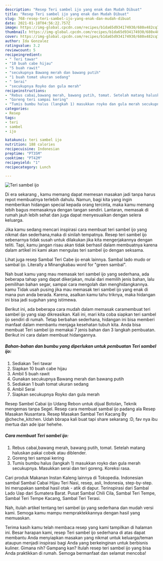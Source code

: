 ```yaml
---
description: "Resep Teri sambel ijo yang enak dan Mudah Dibuat"
title: "Resep Teri sambel ijo yang enak dan Mudah Dibuat"
slug: 768-resep-teri-sambel-ijo-yang-enak-dan-mudah-dibuat
date: 2021-01-18T04:56:22.757Z
image: https://img-global.cpcdn.com/recipes/b1da65d934174930/680x482cq70/teri-sambel-ijo-foto-resep-utama.jpg
thumbnail: https://img-global.cpcdn.com/recipes/b1da65d934174930/680x482cq70/teri-sambel-ijo-foto-resep-utama.jpg
cover: https://img-global.cpcdn.com/recipes/b1da65d934174930/680x482cq70/teri-sambel-ijo-foto-resep-utama.jpg
author: Ida Gonzalez
ratingvalue: 3.2
reviewcount: 5
recipeingredient:
- " Teri tawar"
- "10 buah cabe hijau"
- "5 buah rawit"
- "secukupnya Bawang merah dan bawang putih"
- "1 buah tomat ukuran sedang"
- " Serai"
- "secukupnya Royko dan gula merah"
recipeinstructions:
- "Rebus cabai,bawang merah, bawang putih, tomat. Setelah matang haluskan pakai cobek atau diblender."
- "Goreng teri sampai kering"
- "Tumis bumbu halus (langkah 1) masukkan royko dan gula merah secukupnya. Masukkan serai dan teri goreng. Koreksi rasa."
categories:
- Resep
tags:
- teri
- sambel
- ijo

katakunci: teri sambel ijo 
nutrition: 188 calories
recipecuisine: Indonesian
preptime: "PT35M"
cooktime: "PT42M"
recipeyield: "1"
recipecategory: Lunch

---
```



![Teri sambel ijo](https://img-global.cpcdn.com/recipes/b1da65d934174930/680x482cq70/teri-sambel-ijo-foto-resep-utama.jpg)

Di era  sekarang , kamu memang dapat memesan masakan jadi tanpa harus repot membuatnya terlebih dahulu. Namun, bagi kita yang ingin memberikan hidangan special kepada orang tercinta, maka kamu memang lebih bagus memasaknya dengan tangan sendiri. Lantaran, memasak di rumah jauh lebih sehat dan juga dapat menyesuaikan dengan selera keluarga.

Jika kamu sedang mencari inspirasi cara membuat teri sambel ijo yang nikmat dan sederhana,maka di sinilah tempatnya. Resep teri sambel ijo  sebenarnya tidak susah untuk dilakukan jika kita mengerjakannya dengan teliti. Tapi, kamu jangan risau akan tidak berhasil dalam membuatnya 
karena dalam artikel ini kami akan mengulas teri sambel ijo dengan seksama.  

Lihat juga resep Sambal Teri Cabe ijo enak lainnya. Sambal lado mudo or sambal ijo. Literally a Minangkabau word for &#34;green sambal&#34;.

Nah buat kamu yang mau memasak teri sambel ijo yang sederhana, ada beberapa tahap yang dapat dikerjakan, mulai dari memilih jenis bahan, lalu pemilihan bahan segar, sampai cara mengolah dan menghidangkannya. kamu Tidak usah pusing jika mau memasak teri sambel ijo yang enak di mana pun anda berada. Karena, asalkan kamu  tahu triknya, maka hidangan ini bisa jadi suguhan yang istimewa.

Berikut ini, ada beberapa cara mudah dalam memasak caramembuat teri sambel ijo yang siap dikreasikan. Kali ini, mari kita coba siapkan teri sambel ijo sendiri di rumah. Tetap berbahan sederhana, hidangan ini bisa memberi manfaat dalam membantu menjaga kesehatan tubuh kita. Anda bisa membuat Teri sambel ijo memakai 7 jenis bahan dan 3 langkah pembuatan. Berikut ini cara dalam membuat hidangannya.

<!--inarticleads1-->

##### Bahan-bahan dan bumbu yang diperlukan untuk pembuatan Teri sambel ijo:

1. Sediakan  Teri tawar
1. Siapkan 10 buah cabe hijau
1. Ambil 5 buah rawit
1. Gunakan secukupnya Bawang merah dan bawang putih
1. Sediakan 1 buah tomat ukuran sedang
1. Ambil  Serai
1. Siapkan secukupnya Royko dan gula merah


Resep Sambel Cabai ijo Udang Rebon untuk dijual Botolan, Teknik mengemas tanpa Segel. Resep cara membuat sambal ijo padang ala Resep Masakan Nusantara. Resep Masakan Sambal Teri Kacang By @cheche_kitchen. Udah bbrapa kali buat tapi share sekarang :D, fav nya ibu mertua dan ade ipar hehehe. 

<!--inarticleads2-->

##### Cara membuat Teri sambel ijo:

1. Rebus cabai,bawang merah, bawang putih, tomat. Setelah matang haluskan pakai cobek atau diblender.
1. Goreng teri sampai kering
1. Tumis bumbu halus (langkah 1) masukkan royko dan gula merah secukupnya. Masukkan serai dan teri goreng. Koreksi rasa.


Cari produk Makanan Instan Kaleng lainnya di Tokopedia. Indonesian sambal Sambal Cabai Hijau Teri Nasi, resep, asli, Indonesia, step-by-step. Ini merupakan sambal hasil otak - atik di dapur. Terinspirasi dari Sambal Lado Uap dari Sumatera Barat. Pusat Sambal Chili Cila, Sambal Teri Tempe, Sambal Teri Tempe Kacang, Sambal Teri Terasi. 

Nah, itulah artikel tentang  teri sambel ijo  yang sederhana dan mudah versi kami. Semoga kamu mampu mempraktekkannya dengan hasil yang memuaskan. 

Terima kasih kamu telah membaca resep yang kami tampilkan di halaman ini. Besar harapan kami, resep  Teri sambel ijo sederhana di atas dapat membantu Anda menyiapkan masakan yang nikmat untuk keluarga/teman ataupun menjadi inspirasi bagi Anda yang berkeinginan untuk berbisnis kuliner. Gimana nih? Gampang kan? Itulah resep teri sambel ijo yang bisa Anda praktikkan di rumah. Semoga bermanfaat dan selamat mencoba!

